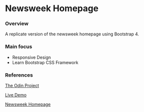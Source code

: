 # Newsweek Homepage

### Overview 

A replicate version of the newsweek homepage using Bootstrap 4.

### Main focus

- Responsive Design
- Learn Bootstrap CSS Framework

### References 

[The Odin Project](https://www.theodinproject.com/lessons/using-bootstrap)

[Live Demo](https://prosperitty.github.io/newsweek-homepage/)

[Newsweek Homepage](https://www.newsweek.com/)
